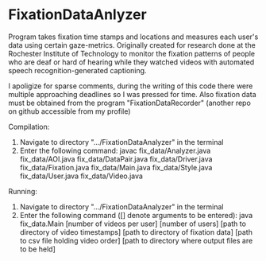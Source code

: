 # FixationDataAnlyzer
Program takes fixation time stamps and locations and measures each user's data using certain gaze-metrics. 
Originally created for research done at the Rochester Institute of Technology to monitor the fixation patterns of 
people who are deaf or hard of hearing while they watched videos with automated speech recognition-generated captioning.

I apoligize for sparse comments, during the writing of this code there were multiple approaching deadlines so I was pressed for time. Also fixation data must be obtained from the program "FixationDataRecorder" (another repo on github accessible from my profile)

Compilation:
1) Navigate to directory ".../FixationDataAnalyzer" in the terminal
2) Enter the following command:
javac fix_data/Analyzer.java fix_data/AOI.java fix_data/DataPair.java fix_data/Driver.java fix_data/Fixation.java fix_data/Main.java fix_data/Style.java fix_data/User.java fix_data/Video.java 

Running:
1) Navigate to directory ".../FixationDataAnalyzer" in the terminal
2) Enter the following command ([] denote arguments to be entered):
java fix_data.Main [number of videos per user] [number of users] [path to directory of video timestamps] [path to directory of fixation data] [path to csv file holding video order] [path to directory where output files are to be held]
